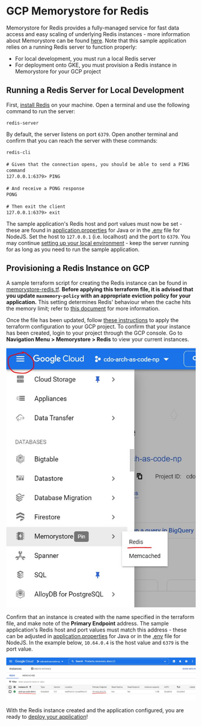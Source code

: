 # GCP Memorystore for Redis

Memorystore for Redis provides a fully-managed service for fast data access and easy scaling of underlying Redis instances - more information about Memorystore can be found
[here](https://cloud.google.com/memorystore/docs/redis/redis-overview).
Note that this sample application relies on a running Redis server to function properly:
- For local development, you must run a local Redis server
- For deployment onto GKE, you must provision a Redis instance in Memorystore for your GCP project

## Running a Redis Server for Local Development
First, [install Redis](https://redis.io/docs/getting-started/installation/) on your machine. Open a terminal and use the following command to run the server:

    redis-server

By default, the server listens on port `6379`. Open another terminal and confirm that you can reach the server with these commands:

    redis-cli

    # Given that the connection opens, you should be able to send a PING command
    127.0.0.1:6379> PING

    # And receive a PONG response
    PONG
    
    # Then exit the client
    127.0.0.1:6379> exit

The sample application's Redis host and port values must now be set - these are found in [application.properties](../src/main/resources/application.properties) for Java or in
the [.env](../app/.env) file for NodeJS. Set the host to `127.0.0.1` (i.e. localhost) and the port to `6379`. You may continue
[setting up your local environment](../README.md#select-your-development-environment) - keep the server running for as long as you need to run the sample application.

## Provisioning a Redis Instance on GCP
A sample terraform script for creating the Redis instance can be found in [memorystore-redis.tf](../terraform/memorystore-redis.tf). **Before applying this terraform file, it is advised that you update `maxmemory-policy` with an appropriate eviction policy for your application.**
This setting determines Redis' behaviour when the cache hits the memory limit; refer to [this document](https://redis.io/docs/reference/eviction/) for more information.

Once the file has been updated, follow
[these instructions](https://simplify.telus.com/docs/developer-docs/docs/topics/applying-terraform-configuration-in-gcp-6e4wBLR5Je9aP5Vd8y70vA.md) to apply the terraform configuration to your GCP project.
To confirm that your instance has been created, login to your project through the GCP console. Go to **Navigation Menu > Memorystore > Redis** to view your current instances.

![alt text](redisNav.jpg)

Confirm that an instance is created with the name specified in the terraform file, and make note of the **Primary Endpoint** address. The sample application's Redis host and
port values must match this address - these can be adjusted in [application.properties](../src/main/resources/application.properties) for Java or in the [.env](../app/.env)
file for NodeJS. In the example below, `10.64.0.4` is the host value and `6379` is the port value.

![alt text](redisIp.jpg)

With the Redis instance created and the application configured, you are ready to [deploy your application](../README.md#including-cicd-for-your-api)!
